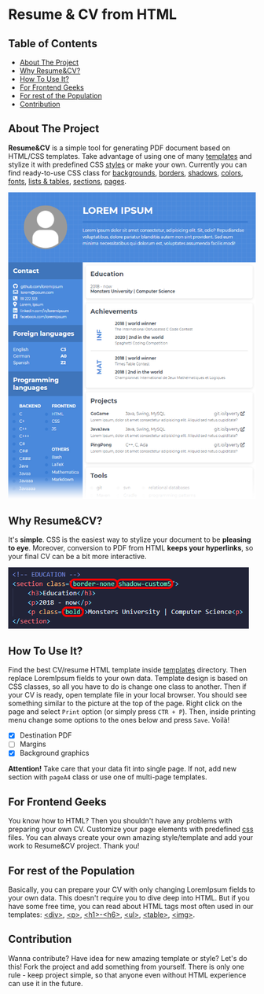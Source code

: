 # Resume & CV from HTML

## Table of Contents
- [About The Project](#about-the-project)
- [Why Resume&CV?](#why-resumecv)
- [How To Use It?](#how-to-use-it)
- [For Frontend Geeks](#for-frontend-geeks)
- [For rest of the Population](#for-rest-of-the-population)
- [Contribution](#contribution)


## About The Project
**Resume&CV** is a simple tool for generating PDF document based on HTML/CSS templates. Take advantage of using one of many [templates](/templates) and stylize it with predefined CSS [styles](/css) or make your own. Currently you can find ready-to-use CSS class for
[backgrounds](/css/backgrounds.css),
[borders](/css/borders.css),
[shadows](/css/shadows.css),
[colors](/css/colors.css),
[fonts](/css/fonts.css),
[lists & tables](/css/lists_tables.css),
[sections](/css/sections.css),
[pages](/css/pages.css).  
  
![Example of CV generated using Resume&CV](img/example_cv.png "Example of CV generated using Resume&CV")

## Why Resume&CV?
It's **simple**. CSS is the easiest way to stylize your document to be **pleasing to eye**. Moreover, conversion to PDF from HTML **keeps your hyperlinks**, so your final CV can be a bit more interactive.  
  
![Fragment of html template with selected CSS classes](img/example_html.png "Fragment of html template with selected CSS classes")

## How To Use It?
Find the best CV/resume HTML template inside [templates](/templates) directory. Then replace LoremIpsum fields to your own data. Template design is based on CSS classes, so all you have to do is change one class to another. Then if your CV is ready, open template file in your local browser. You should see something similar to the picture at the top of the page. Right click on the page and select `Print` option (or simply press `CTR + P`). Then, inside printing menu change some options to the ones below and press `Save`. Voilà!
- [X] Destination PDF
- [ ] Margins
- [x] Background graphics

**Attention!** Take care that your data fit into single page. If not, add new section with `pageA4` class or use one of multi-page templates.  


## For Frontend Geeks
You know how to HTML? Then you shouldn't have any problems with preparing your own CV.
Customize your page elements with predefined [css](/css) files. You can always create your own amazing style/template and add your work to Resume&CV project. Thank you!


## For rest of the Population
Basically, you can prepare your CV with only changing LoremIpsum fields to your own data. This doesn't require you to dive deep into HTML. But if you have some free time, you can read about HTML tags most often used in our templates: 
[\<div\>](https://developer.mozilla.org/en-US/docs/Web/HTML/Element/div), 
[\<p\>](https://developer.mozilla.org/en-US/docs/Web/HTML/Element/p),
[\<h1\>-\<h6\>](https://developer.mozilla.org/en-US/docs/Web/HTML/Element/Heading_Elements),
[\<ul\>](https://developer.mozilla.org/en-US/docs/Web/HTML/Element/ul),
[\<table\>](https://developer.mozilla.org/en-US/docs/Web/HTML/Element/table),
[\<img\>](https://developer.mozilla.org/en-US/docs/Web/HTML/Element/img).

## Contribution
Wanna contribute? Have idea for new amazing template or style?
Let's do this! Fork the project and add something from yourself. There is only one rule - keep project simple, so that anyone even without HTML experience can use it in the future.
